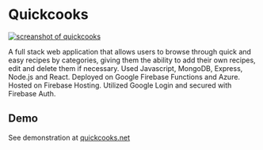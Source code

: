 # Quickcooks

[![screanshot of quickcooks](https://imagesaf.s3.amazonaws.com/readme/quickcook.jpg)](https://quickcooks.net)

A full stack web application that allows users to browse through quick and easy recipes by categories, giving them the ability to add their own recipes, edit and delete them if necessary. Used Javascript, MongoDB, Express, Node.js and React. Deployed on Google Firebase Functions and Azure. Hosted on Firebase Hosting. Utilized Google Login and secured with Firebase Auth.



## Demo
See demonstration at [quickcooks.net](https://quickcooks.net)